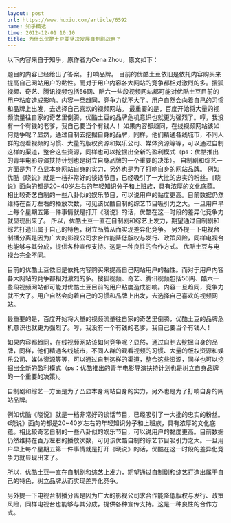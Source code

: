 ```yaml
---
layout: post
url: https://www.huxiu.com/article/6592
name: 知乎精选
time: 2012-12-01 10:10
title: 为什么优酷土豆要坚决发展自制剧战略？
---
```

以下内容来自于知乎，原作者为Cena Zhou，原文如下：

题目的内容已经给出了答案。 打响品牌。 目前的优酷土豆依旧是依托内容购买来提高自己网站用户的黏性。而对于用户内容各大网站的竞争都相对激烈的多。搜狐视频、奇艺、腾讯视频包括56网、酷六一些段视频网站都可能对优酷土豆目前的用户粘度造成影响。内容一旦趋同，竞争力就不大了。用户自然会向着自己的习惯和品牌上出发，去选择自己喜欢的视频网站。 最重要的是，百度开始将大量的视频流量往自家的奇艺里倒腾，优酷土豆的品牌危机意识也就更为强烈了。哼，我没有一个有钱的老爹，我自己要当个有钱人！ 如果内容都趋同，在线视频网站该如何竞争呢？显然，通过自制去挖掘自身的品牌，同样，他们精通各线城市，不同人群的观看视频的习惯、大量的版权资源和娱乐公司、媒体资源等等，可以通过自制这样的渠道，整合这些资源，同样也可以挖掘出全新的盈利模式（ps：优酷推出的青年电影导演扶持计划也是树立自身品牌的一个重要的决策）。 自制剧和综艺一方面是为了凸显本身网站自身的实力，另外也是为了打响自身的网站品牌。 例如优酷《晓说》就是一档非常好的谈话节目，已经吸引了一大批的忠实的粉丝。《晓说》面向的都是20~40岁左右的年轻知识分子和上班族，具有浓厚的文化底蕴。相比较奇艺自制的一些八卦似的娱乐节目，可以说用户的黏度更高。目前数据仍然维持在百万左右的播放次数，可见该优酷自制的综艺节目吸引力之大。一旦用户早上每个星期五第一件事情就是打开《晓说》的话，优酷在这一时段的差异化竞争力就显现出来了。 所以，优酷土豆一直在自制剧和综艺上发力，期望通过自制剧和综艺打造出属于自己的特色，树立品牌从而实现差异化竞争。 另外提一下电视台制播分离是因为广大的影视公司求合作能降低版权与发行、政策风险，同样电视台也能够与其分成，提供各种宣传支持。这是一种良性的合作方式。 优酷土豆与电视台完全不同。

目前的优酷土豆依旧是依托内容购买来提高自己网站用户的黏性。而对于用户内容各大网站的竞争都相对激烈的多。搜狐视频、奇艺、腾讯视频包括56网、酷六一些段视频网站都可能对优酷土豆目前的用户粘度造成影响。内容一旦趋同，竞争力就不大了。用户自然会向着自己的习惯和品牌上出发，去选择自己喜欢的视频网站。

最重要的是，百度开始将大量的视频流量往自家的奇艺里倒腾，优酷土豆的品牌危机意识也就更为强烈了。哼，我没有一个有钱的老爹，我自己要当个有钱人！

如果内容都趋同，在线视频网站该如何竞争呢？显然，通过自制去挖掘自身的品牌，同样，他们精通各线城市，不同人群的观看视频的习惯、大量的版权资源和娱乐公司、媒体资源等等，可以通过自制这样的渠道，整合这些资源，同样也可以挖掘出全新的盈利模式（ps：优酷推出的青年电影导演扶持计划也是树立自身品牌的一个重要的决策）。

自制剧和综艺一方面是为了凸显本身网站自身的实力，另外也是为了打响自身的网站品牌。

例如优酷《晓说》就是一档非常好的谈话节目，已经吸引了一大批的忠实的粉丝。《晓说》面向的都是20~40岁左右的年轻知识分子和上班族，具有浓厚的文化底蕴。相比较奇艺自制的一些八卦似的娱乐节目，可以说用户的黏度更高。目前数据仍然维持在百万左右的播放次数，可见该优酷自制的综艺节目吸引力之大。一旦用户早上每个星期五第一件事情就是打开《晓说》的话，优酷在这一时段的差异化竞争力就显现出来了。

所以，优酷土豆一直在自制剧和综艺上发力，期望通过自制剧和综艺打造出属于自己的特色，树立品牌从而实现差异化竞争。

另外提一下电视台制播分离是因为广大的影视公司求合作能降低版权与发行、政策风险，同样电视台也能够与其分成，提供各种宣传支持。这是一种良性的合作方式。

